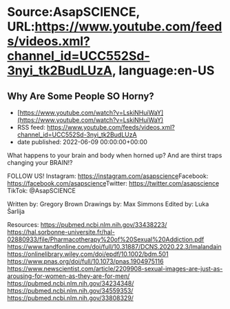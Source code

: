 # Source:AsapSCIENCE, URL:https://www.youtube.com/feeds/videos.xml?channel_id=UCC552Sd-3nyi_tk2BudLUzA, language:en-US

## Why Are Some People SO Horny?
 - [https://www.youtube.com/watch?v=LskiNHuiWaY](https://www.youtube.com/watch?v=LskiNHuiWaY)
 - RSS feed: https://www.youtube.com/feeds/videos.xml?channel_id=UCC552Sd-3nyi_tk2BudLUzA
 - date published: 2022-06-09 00:00:00+00:00

What happens to your brain and body when horned up? And are thirst traps changing your BRAIN!?

FOLLOW US!
Instagram: https://instagram.com/asapscience​​
Facebook: https://facebook.com/asapscience​​
Twitter: https://twitter.com/asapscience​​
TikTok: @AsapSCIENCE 

Written by: Gregory Brown 
Drawings by: Max Simmons
Edited by: Luka Šarlija

Resources:
https://pubmed.ncbi.nlm.nih.gov/33438223/
https://hal.sorbonne-universite.fr/hal-02880933/file/Pharmacotherapy%20of%20Sexual%20Addiction.pdf
https://www.tandfonline.com/doi/full/10.31887/DCNS.2020.22.3/lmalandain
https://onlinelibrary.wiley.com/doi/epdf/10.1002/bdm.501
https://www.pnas.org/doi/full/10.1073/pnas.1904975116
https://www.newscientist.com/article/2209908-sexual-images-are-just-as-arousing-for-women-as-they-are-for-men/
https://pubmed.ncbi.nlm.nih.gov/34234348/
https://pubmed.ncbi.nlm.nih.gov/34559353/
https://pubmed.ncbi.nlm.nih.gov/33808329/

